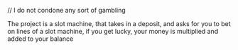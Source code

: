 // I do not condone any sort of gambling

The project is a slot machine, that takes in a deposit, and asks for you to bet on lines of a slot machine, if you get lucky, your money is multiplied and added to your balance
